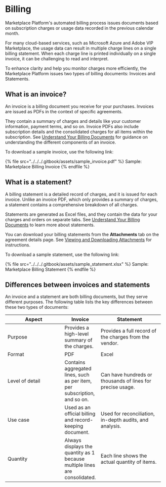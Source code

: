 # Billing

Marketplace Platform's automated billing process issues documents based on subscription charges or usage data recorded in the previous calendar month.&#x20;

For many cloud-based services, such as Microsoft Azure and Adobe VIP Marketplace, the usage data can result in multiple charge lines on a single billing statement. When each charge line is printed individually on a single invoice, it can be challenging to read and interpret.

To enhance clarity and help you monitor charges more efficiently, the Marketplace Platform issues two types of billing documents: Invoices and Statements.

## What is an invoice? <a href="#whats-an-invoice" id="whats-an-invoice"></a>

An invoice is a billing document you receive for your purchases. Invoices are issued as PDFs in the context of specific agreements.&#x20;

They contain a summary of charges and details like your customer information, payment terms, and so on. Invoice PDFs also include subscription details and the consolidated charges for all items within the subscription. See [Understand Your Billing Documents](understand-your-billing-documents.md) for guidance on understanding the different components of an invoice.

To download a sample invoice, use the following link:

{% file src="../../../.gitbook/assets/sample_invoice.pdf" %}
Sample: Marketplace Billing Invoice
{% endfile %}

## What is a statement? <a href="#whats-a-statement" id="whats-a-statement"></a>

A billing statement is a detailed record of charges, and it is issued for each invoice. Unlike an invoice PDF, which only provides a summary of charges, a statement contains a comprehensive breakdown of all charges.&#x20;

Statements are generated as Excel files, and they contain the data for your charges and orders on separate tabs. See [Understand Your Billing Documents](understand-your-billing-documents.md) to learn more about statements.

You can download your billing statements from the **Attachments** tab on the agreement details page. See [Viewing and Downloading Attachments](../agreements/view-and-download-attachments.md) for instructions.

To download a sample statement, use the following link:

{% file src="../../../.gitbook/assets/sample_statement.xlsx" %}
Sample: Marketplace Billing Statement
{% endfile %}

## Differences between invoices and statements <a href="#key-differences-statement-vs.-invoice" id="key-differences-statement-vs.-invoice"></a>

An invoice and a statement are both billing documents, but they serve different purposes. The following table lists the key differences between these two types of documents:

<table><thead><tr><th width="249">Aspect </th><th>Invoice</th><th width="249">Statement</th></tr></thead><tbody><tr><td>Purpose</td><td>Provides a high-level summary of the charges.</td><td>Provides a full record of the charges from the vendor.</td></tr><tr><td>Format</td><td>PDF</td><td>Excel</td></tr><tr><td>Level of detail</td><td>Contains aggregated lines, such as per item, per subscription, and so on.</td><td>Can have hundreds or thousands of lines for precise usage.</td></tr><tr><td>Use case</td><td>Used as an official billing and record-keeping document.</td><td>Used for reconciliation, in-depth audits, and analysis.</td></tr><tr><td>Quantity</td><td>Always displays the quantity as 1 because multiple lines are consolidated.</td><td>Each line shows the actual quantity of items.</td></tr></tbody></table>
